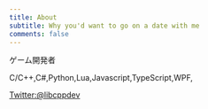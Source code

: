 ```yaml
---
title: About
subtitle: Why you'd want to go on a date with me
comments: false
---
```


ゲーム開発者  


C/C++,C#,Python,Lua,Javascript,TypeScript,WPF,

[Twitter:@libcppdev](https://twitter.com/libcppdev)  

